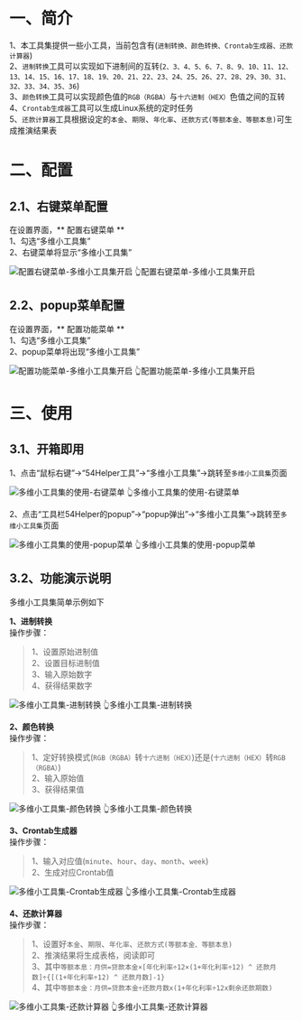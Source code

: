 # 一、简介
1、本工具集提供一些小工具，当前包含有(`进制转换、颜色转换、Crontab生成器、还款计算器`)  
2、`进制转换`工具可以实现如下进制间的互转(`2、3、4、5、6、7、8、9、10、11、12、13、14、15、16、17、18、19、20、21、22、23、24、25、26、27、28、29、30、31、32、33、34、35、36`)  
3、`颜色转换`工具可以实现颜色值的`RGB（RGBA）`与`十六进制（HEX）`色值之间的互转  
4、`Crontab生成器`工具可以生成Linux系统的定时任务  
5、`还款计算器`工具根据设定的`本金`、`期限`、`年化率`、`还款方式(等额本金、等额本息)`可生成推演结果表  

# 二、配置
## 2.1、右键菜单配置
在设置界面，** 配置右键菜单 **  
1、勾选“多维小工具集”  
2、右键菜单将显示“多维小工具集”  

![配置右键菜单-多维小工具集开启](../img/toolkit-1.png)
👆配置右键菜单-多维小工具集开启

## 2.2、popup菜单配置
在设置界面，** 配置功能菜单 **  
1、勾选“多维小工具集”  
2、popup菜单将出现“多维小工具集”  

![配置功能菜单-多维小工具集开启](../img/toolkit-2.png)
👆配置功能菜单-多维小工具集开启

# 三、使用
## 3.1、开箱即用
1、点击“鼠标右键”->“54Helper工具”->“多维小工具集”->跳转至`多维小工具集`页面  

![多维小工具集的使用-右键菜单](../img/toolkit-3.png)
👆多维小工具集的使用-右键菜单

2、点击“工具栏54Helper的popup”->“popup弹出”->“多维小工具集”->跳转至`多维小工具集`页面  

![多维小工具集的使用-popup菜单](../img/toolkit-4.png)
👆多维小工具集的使用-popup菜单

## 3.2、功能演示说明  
多维小工具集简单示例如下  

**1、进制转换**  
操作步骤：  
> 1、设置原始进制值  
> 2、设置目标进制值  
> 3、输入原始数字  
> 4、获得结果数字  

![多维小工具集-进制转换](../img/toolkit-5.png)
👆多维小工具集-进制转换

**2、颜色转换**  
操作步骤：  
> 1、定好转换模式(`RGB（RGBA）`转`十六进制（HEX）`)还是(`十六进制（HEX）`转`RGB（RGBA）`)  
> 2、输入原始值  
> 3、获得结果值  

![多维小工具集-颜色转换](../img/toolkit-6.png)
👆多维小工具集-颜色转换

**3、Crontab生成器**  
操作步骤：  
> 1、输入对应值(`minute`、`hour`、`day`、`month`、`week`)  
> 2、生成对应Crontab值  

![多维小工具集-Crontab生成器](../img/toolkit-7.png)
👆多维小工具集-Crontab生成器

**4、还款计算器**  
操作步骤：  
> 1、设置好`本金`、`期限`、`年化率`、`还款方式(等额本金、等额本息)`  
> 2、推演结果将生成表格，阅读即可  
> 3、其中`等额本息：月供=贷款本金×[年化利率÷12×(1+年化利率÷12) ^ 还款月数]÷{[(1+年化利率÷12) ^ 还款月数]-1}`  
> 4、其中`等额本金：月供=贷款本金÷还款月数x(1+年化利率÷12x剩余还款期数)`  

![多维小工具集-还款计算器](../img/toolkit-8.png)
👆多维小工具集-还款计算器
